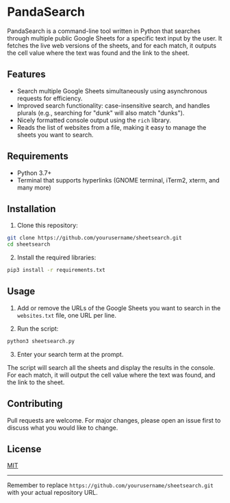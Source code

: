 # PandaSearch

PandaSearch is a command-line tool written in Python that searches through multiple public Google Sheets for a specific text input by the user. It fetches the live web versions of the sheets, and for each match, it outputs the cell value where the text was found and the link to the sheet.

## Features

- Search multiple Google Sheets simultaneously using asynchronous requests for efficiency.
- Improved search functionality: case-insensitive search, and handles plurals (e.g., searching for "dunk" will also match "dunks").
- Nicely formatted console output using the `rich` library.
- Reads the list of websites from a file, making it easy to manage the sheets you want to search.

## Requirements

- Python 3.7+
- Terminal that supports hyperlinks (GNOME terminal, iTerm2, xterm, and many more)

## Installation

1. Clone this repository:

```bash
git clone https://github.com/yourusername/sheetsearch.git
cd sheetsearch
```

2. Install the required libraries:

```bash
pip3 install -r requirements.txt
```

## Usage

1. Add or remove the URLs of the Google Sheets you want to search in the `websites.txt` file, one URL per line.

2. Run the script:

```bash
python3 sheetsearch.py
```

3. Enter your search term at the prompt.

The script will search all the sheets and display the results in the console. For each match, it will output the cell value where the text was found, and the link to the sheet.

## Contributing

Pull requests are welcome. For major changes, please open an issue first to discuss what you would like to change.

## License

[MIT](https://choosealicense.com/licenses/mit/)

---

Remember to replace `https://github.com/yourusername/sheetsearch.git` with your actual repository URL.
